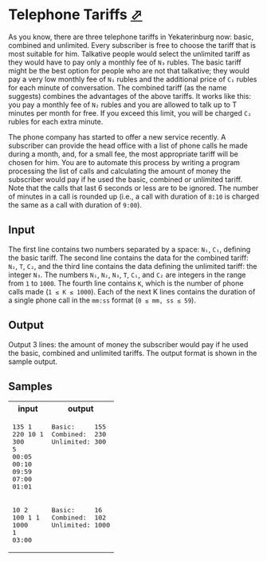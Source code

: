 # Telephone Tariffs [⬀](https://acm.timus.ru/problem.aspx?space=1&num=1576)

As you know, there are three telephone tariffs in Yekaterinburg now: basic, combined and unlimited. Every subscriber is free to choose the tariff that is most suitable for him. Talkative people would select the unlimited tariff as they would have to pay only a monthly fee of `N₃` rubles. The basic tariff might be the best option for people who are not that talkative; they would pay a very low monthly fee of `N₁` rubles and the additional price of `C₁` rubles for each minute of conversation. The combined tariff (as the name suggests) combines the advantages of the above tariffs. It works like this: you pay a monthly fee of `N₂` rubles and you are allowed to talk up to T minutes per month for free. If you exceed this limit, you will be charged `C₂` rubles for each extra minute.

The phone company has started to offer a new service recently. A subscriber can provide the head office with a list of phone calls he made during a month, and, for a small fee, the most appropriate tariff will be chosen for him. You are to automate this process by writing a program processing the list of calls and calculating the amount of money the subscriber would pay if he used the basic, combined or unlimited tariff. Note that the calls that last 6 seconds or less are to be ignored. The number of minutes in a call is rounded up (i.e., a call with duration of `8:10` is charged the same as a call with duration of `9:00`).

## Input

The first line contains two numbers separated by a space: `N₁`, `C₁`, defining the basic tariff. The second line contains the data for the combined tariff: `N₂`, `T`, `C₂`, and the third line contains the data defining the unlimited tariff: the integer `N₃`. The numbers `N₁`, `N₂`, `N₃`, `T`, `C₁`, and `C₂` are integers in the range from `1` to `1000`. The fourth line contains `K`, which is the number of phone calls made (`1 ≤ K ≤ 1000`). Each of the next K lines contains the duration of a single phone call in the `mm:ss` format (`0 ≤ mm, ss ≤ 59`).

## Output

Output 3 lines: the amount of money the subscriber would pay if he used the basic, combined and unlimited tariffs. The output format is shown in the sample output.

## Samples

<table>
<tr>
<th>input</th>
<th>output</th>
</tr>
<tr>
<td style="vertical-align: top">
<pre>
135 1
220 10 1
300
5
00:05
00:10
09:59
07:00
01:01
</pre>
</td>
<td style="vertical-align: top">
<pre>
Basic:     155
Combined:  230
Unlimited: 300
</pre>
</td>
</tr>
<tr>
<td style="vertical-align: top">
<pre>
10 2
100 1 1
1000
1
03:00
</pre>
</td>
<td style="vertical-align: top">
<pre>
Basic:     16
Combined:  102
Unlimited: 1000
</pre>
</td>
</tr>
</table>
